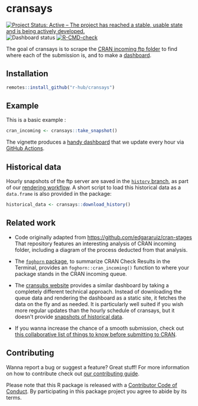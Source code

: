 # cransays

<!-- badges: start -->
[![Project Status: Active – The project has reached a stable, usable state and is being actively developed.](https://www.repostatus.org/badges/latest/active.svg)](https://www.repostatus.org/#active)
![Dashboard status](https://github.com/r-hub/cransays/workflows/Render-dashboard/badge.svg)
[![R-CMD-check](https://github.com/r-hub/cransays/actions/workflows/R-CMD-check.yaml/badge.svg)](https://github.com/r-hub/cransays/actions/workflows/R-CMD-check.yaml)
<!-- badges: end -->

The goal of cransays is to scrape the [CRAN incoming ftp folder](ftp://cran.r-project.org/incoming/) to find where each of the submission is, and to 
make a [dashboard](https://r-hub.github.io/cransays/articles/dashboard.html).

## Installation

``` r
remotes::install_github("r-hub/cransays")
```

## Example

This is a basic example :

``` r
cran_incoming <- cransays::take_snapshot()
```

The vignette produces a [handy dashboard](https://r-hub.github.io/cransays/articles/dashboard.html) that we update every hour via [GitHub Actions](https://github.com/r-hub/cransays/actions).

## Historical data

Hourly snapshots of the ftp server are saved in the [`history` branch](https://github.com/r-hub/cransays/tree/history), as part of our [rendering workflow](https://github.com/r-hub/cransays/blob/c54ec4bf7c05e9c91510176dd933d103b59a6779/.github/workflows/render-dashboard.yml#L48-L67). 
A short script to load this historical data as a `data.frame` is also provided in the package:

``` r
historical_data <- cransays::download_history()
```

## Related work

* Code originally adapted from https://github.com/edgararuiz/cran-stages That repository features an interesting analysis of CRAN incoming folder, including a diagram of the process deducted from that analysis.

* The [`foghorn` package](https://github.com/fmichonneau/foghorn), to summarize CRAN Check Results in the Terminal, provides an `foghorn::cran_incoming()` function to where your package stands in the CRAN incoming queue.

* The [cransubs website](https://nx10.github.io/cransubs/) provides a similar dashboard by taking a completely different technical approach. Instead of downloading the queue data and rendering the dashboard as a static site, it fetches the data on the fly and as needed. It is particularly well suited if you wish more regular updates than the hourly schedule of cransays, but it doesn't provide [snapshots of historical data](#historical-data).

* If you wanna increase the chance of a smooth submission, check out [this collaborative list of things to know before submitting to CRAN](https://github.com/ThinkR-open/prepare-for-cran).

## Contributing

Wanna report a bug or suggest a feature? Great stuff! For more information on how to contribute check out [our contributing guide](.github/CONTRIBUTING.md). 

Please note that this R package is released with a [Contributor Code of Conduct](CODE_OF_CONDUCT.md). By participating in this package project you agree to abide by its terms.

